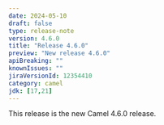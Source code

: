 ```yaml
---
date: 2024-05-10
draft: false
type: release-note
version: 4.6.0
title: "Release 4.6.0"
preview: "New release 4.6.0"
apiBreaking: ""
knownIssues: ""
jiraVersionId: 12354410
category: camel
jdk: [17,21]
---
```


This release is the new Camel 4.6.0 release.
